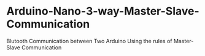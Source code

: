 # Arduino-Nano-3-way-Master-Slave-Communication
Blutooth Communication between Two Arduino Using the rules of Master-Slave Communication
